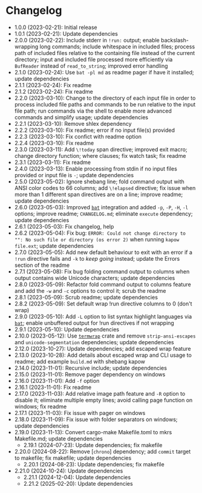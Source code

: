 # Changelog

* 1.0.0 (2023-02-21): Initial release
* 1.0.1 (2023-02-21): Update dependencies
* 2.0.0 (2023-02-22): Include stderr in `!run:` output; enable backslash-wrapping long commands; include whitespace in included files; process path of included files relative to the containing file instead of the current directory; input and included file processed more efficiently via `BufReader` instead of `read_to_string`; improved error handling
* 2.1.0 (2023-02-24): Use `bat -pl md` as readme pager if have it installed; update dependencies
* 2.1.1 (2023-02-24): Fix readme
* 2.1.2 (2023-02-24): Fix readme
* 2.2.0 (2023-03-10): Change to the directory of each input file in order to process included file paths and commands to be run relative to the input file path; run commands via the shell to enable more advanced commands and simplify usage; update dependencies
* 2.2.1 (2023-03-10): Remove shlex dependency
* 2.2.2 (2023-03-10): Fix readme; error if no input file(s) provided
* 2.2.3 (2023-03-10): Fix confict with readme option
* 2.2.4 (2023-03-10): Fix readme
* 2.3.0 (2023-03-11): Add `\!today` span directive; improved exit macro; change directory function; where clauses; fix watch task; fix readme
* 2.3.1 (2023-03-11): Fix readme
* 2.4.0 (2023-03-13): Enable processing from stdin if no input files provided or input file is `-`; update dependencies
* 2.5.0 (2023-05-02): Ignore shebang line; fold command output with ANSI color codes to 66 columns; add `\!elapsed` directive; fix issue when more than 1 different span directives are on a line; improve readme; update dependencies
* 2.6.0 (2023-05-03): Improved [`bat`] integration and added `-p`, `-P`, `-H`, `-l` options; improve readme; `CHANGELOG.md`; eliminate `execute` dependency; update dependencies
* 2.6.1 (2023-05-03): Fix changelog, help
* 2.6.2 (2023-05-04): Fix bug: `ERROR: Could not change directory to "": No such file or directory (os error 2)` when running `kapow file.ext`; update dependencies
* 2.7.0 (2023-05-05): Add new default behaviour to exit with an error if a `!run` directive fails and `-k` to *keep going* instead; update the Errors section of the readme
* 2.7.1 (2023-05-08): Fix bug folding command output to columns when output contains wide Unicode characters; update dependencies
* 2.8.0 (2023-05-09): Refactor fold command output to columns feature and add the `-w` and `-c` options to control it; scrub the readme
* 2.8.1 (2023-05-09): Scrub readme; update dependencies
* 2.8.2 (2023-05-09): Set default wrap !run directive columns to 0 (don't wrap)
* 2.9.0 (2023-05-10): Add `-L` option to list syntax highlight languages via [`bat`]; enable unbuffered output for !run directives if not wrapping
* 2.9.1 (2023-05-10): Update dependencies
* 2.10.0 (2023-05-12): Use [`termwrap`] crate and remove `strip-ansi-escapes` and `unicode-segmentation` dependencies; update dependencies
* 2.12.0 (2023-10-27): Update dependencies; add escaped wrap feature
* 2.13.0 (2023-10-28): Add details about escaped wrap and CLI usage to readme; add example `build.md` with shebang kapow
* 2.14.0 (2023-11-01): Recursive include; update dependencies
* 2.15.0 (2023-11-01): Remove pager dependency on windows
* 2.16.0 (2023-11-01): Add `-f` option
* 2.16.1 (2023-11-01): Fix readme
* 2.17.0 (2023-11-03): Add relative image path feature and `-R` option to disable it; eliminate multiple empty lines; avoid calling page function on windows; fix readme
* 2.17.1 (2023-11-03): Fix issue with pager on windows
* 2.18.0 (2023-11-09): Fix issue with folder separators on windows; update dependencies
* 2.19.0 (2023-11-13): Convert cargo-make Makefile.toml to mkrs Makefile.md; update dependencies
    * 2.19.1 (2024-07-23): Update dependencies; fix makefile
* 2.20.0 (2024-08-22): Remove [`chrono`] dependency; add `commit` target to makefile; fix makefile; update dependencies
    * 2.20.1 (2024-08-23): Update dependencies; fix makefile
* 2.21.0 (2024-10-24): Update dependencies
    * 2.21.1 (2024-12-04): Update dependencies
    * 2.21.2 (2025-02-20): Update dependencies

[`bat`]: https://crates.io/crates/bat
[`termwrap`]: https://crates.io/crates/termwrap

